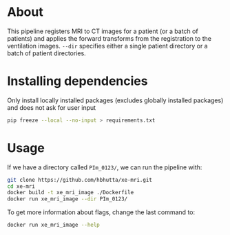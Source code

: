 
# About
This pipeline registers MRI to CT images for a patient (or a batch of patients)
and applies the forward transforms from the registration to the 
ventilation images. `--dir` specifies either a single patient directory or a batch of patient directories.

# Installing dependencies
Only install locally installed packages (excludes globally installed packages) and does not ask for user input
```bash
pip freeze --local --no-input > requirements.txt
```
# Usage
If we have a directory called `PIm_0123/`, we can run the pipeline with:
```bash
git clone https://github.com/hbhutta/xe-mri.git
cd xe-mri
docker build -t xe_mri_image ./Dockerfile
docker run xe_mri_image --dir PIm_0123/
```

To get more information about flags, change the last command to:
```bash
docker run xe_mri_image --help
```
